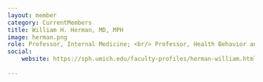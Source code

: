 ```yaml
---
layout: member
category: CurrentMembers
title: William H. Herman, MD, MPH
image: herman.png
role: Professor, Internal Medicine; <br/> Professor, Health Behavior and Health Education; <br/> Research Scientist, Center for Clinical Management Research
social:
    website: https://sph.umich.edu/faculty-profiles/herman-william.html
    
---
```



